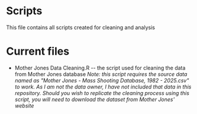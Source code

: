 # Scripts
This file contains all scripts created for cleaning and analysis

# Current files
* Mother Jones Data Cleaning.R -- the script used for cleaning the data from Mother Jones database
    _Note: this script requires the source data named as "Mother Jones - Mass Shooting Database, 1982 - 2025.csv" to work. As I am not the data owner, I have not included that data in this repository. Should you wish to replicate the cleaning process using this script, you will need to download the dataset from Mother Jones' website_
